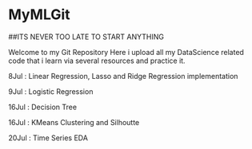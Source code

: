 # MyMLGit
##ITS NEVER TOO LATE TO START ANYTHING

Welcome to my Git Repository
Here i upload all my DataScience related code that i learn via several resources and practice it.

8Jul : Linear Regression, Lasso and Ridge Regression implementation

9Jul : Logistic Regression

16Jul : Decision Tree

16Jul : KMeans Clustering and Silhoutte

20Jul : Time Series EDA
